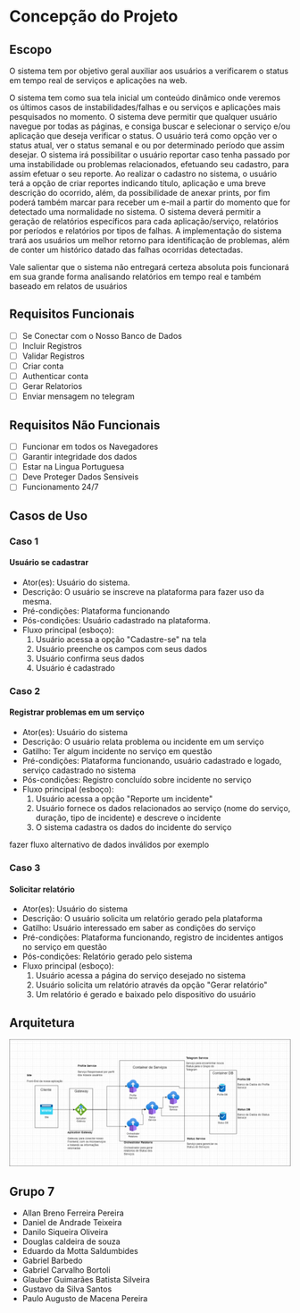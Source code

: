 # Concepção do Projeto

## Escopo

O sistema tem por objetivo geral auxiliar aos usuários a verificarem o status em tempo real de serviços e aplicações na web.

O sistema tem como sua tela inicial um conteúdo dinâmico onde veremos os últimos casos de instabilidades/falhas e ou serviços e aplicações mais pesquisados no momento.
O sistema deve permitir que qualquer usuário navegue por todas as páginas, e consiga buscar e selecionar o serviço e/ou aplicação que deseja verificar o status. O usuário terá como opção ver o status atual, ver o status semanal e ou por determinado período que assim desejar.
O sistema irá possibilitar o usuário reportar caso tenha passado por uma instabilidade ou problemas relacionados, efetuando seu cadastro, para assim efetuar o seu reporte.
Ao realizar o cadastro no sistema, o usuário terá a opção de criar reportes indicando título, aplicação e uma breve descrição do ocorrido, além, da possibilidade de anexar prints, por fim poderá também marcar para receber um e-mail a partir do momento que for detectado uma normalidade no sistema.
O sistema deverá permitir a geração de relatórios específicos para cada aplicação/serviço, relatórios por períodos e relatórios por tipos de falhas.
A implementação do sistema trará aos usuários um melhor retorno para identificação de problemas, além de conter um histórico datado das  falhas ocorridas detectadas.

Vale salientar que o sistema não entregará certeza absoluta pois funcionará em sua grande forma analisando relatórios em tempo real e também baseado em relatos de usuários



## Requisitos Funcionais

- [ ] Se Conectar com o Nosso Banco de Dados
- [ ] Incluir Registros
- [ ] Validar Registros
- [ ] Criar conta
- [ ] Authenticar conta
- [ ] Gerar Relatorios
- [ ] Enviar mensagem no telegram

## Requisitos Não Funcionais

- [ ] Funcionar em todos os Navegadores
- [ ] Garantir integridade dos dados
- [ ] Estar na Lingua Portuguesa 
- [ ] Deve Proteger Dados Sensiveis
- [ ] Funcionamento 24/7

## Casos de Uso 

### Caso 1
#### Usuário se cadastrar 
- Ator(es): Usuário do sistema.
- Descrição: O usuário se inscreve na plataforma para fazer uso da mesma.
- Pré-condições: Plataforma funcionando
- Pós-condições: Usuário cadastrado na plataforma.
- Fluxo principal (esboço): 
  1. Usuário acessa a opção "Cadastre-se" na tela
  2. Usuário preenche os campos com seus dados
  3. Usuário confirma seus dados 
  4. Usuário é cadastrado

### Caso 2
#### Registrar problemas em um serviço 
- Ator(es): Usuário do sistema
- Descrição: O usuário relata problema ou incidente em um serviço
- Gatilho: Ter algum incidente no serviço em questão
- Pré-condições: Plataforma funcionando, usuário cadastrado e logado, serviço cadastrado no sistema
- Pós-condições: Registro concluído sobre incidente no serviço
- Fluxo principal (esboço):
  1. Usuário acessa a opção "Reporte um incidente"
  2. Usuário fornece os dados relacionados ao serviço (nome do serviço, duração, tipo de incidente) e descreve o incidente
  3. O sistema cadastra os dados do incidente do serviço

fazer fluxo alternativo de dados inválidos por exemplo

### Caso 3
#### Solicitar relatório
- Ator(es): Usuário do sistema
- Descrição: O usuário solicita um relatório gerado pela plataforma
- Gatilho: Usuário interessado em saber as condições do serviço
- Pré-condições: Plataforma funcionando, registro de incidentes antigos no serviço em questão
- Pós-condições: Relatório gerado pelo sistema
- Fluxo principal (esboço):
  1. Usuário acessa a página do serviço desejado no sistema
  2. Usuário solicita um relatório através da opção "Gerar relatório"
  3. Um relatório é gerado e baixado pelo dispositivo do usuário


## Arquitetura

![Arquitetura v1.0.0](https://github.com/meajudaaqui/documentacao/blob/main/imagens/arquitetura-v1.0.1.png?raw=true)

## Grupo 7 
- Allan Breno Ferreira Pereira
- Daniel de Andrade Teixeira
- Danilo Siqueira Oliveira
- Douglas caldeira de souza
- Eduardo da Motta Saldumbides
- Gabriel Barbedo
- Gabriel Carvalho Bortoli
- Glauber Guimarães Batista Silveira
- Gustavo da Silva Santos
- Paulo Augusto de Macena Pereira

